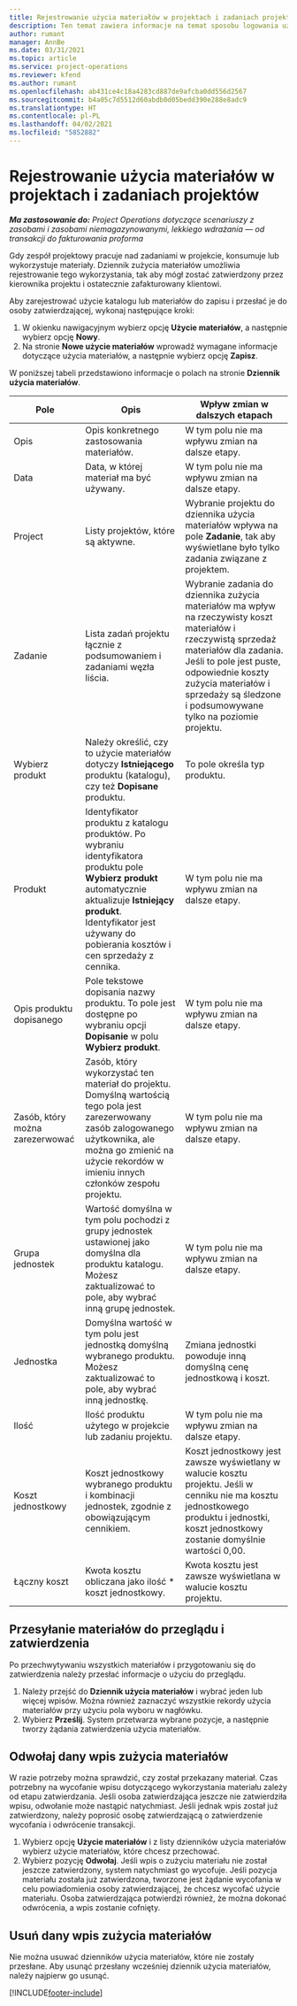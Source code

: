 ```yaml
---
title: Rejestrowanie użycia materiałów w projektach i zadaniach projektów
description: Ten temat zawiera informacje na temat sposobu logowania użycia materiałów do projektów i zadań projektów.
author: rumant
manager: AnnBe
ms.date: 03/31/2021
ms.topic: article
ms.service: project-operations
ms.reviewer: kfend
ms.author: rumant
ms.openlocfilehash: ab431ce4c18a4283cd887de9afcba0dd556d2567
ms.sourcegitcommit: b4a05c7d5512d60abdb0d05bedd390e288e8adc9
ms.translationtype: HT
ms.contentlocale: pl-PL
ms.lasthandoff: 04/02/2021
ms.locfileid: "5852882"
---
```

# <a name="record-material-usage-on-projects-and-project-tasks"></a>Rejestrowanie użycia materiałów w projektach i zadaniach projektów

_**Ma zastosowanie do:** Project Operations dotyczące scenariuszy z zasobami i zasobami niemagazynowanymi, lekkiego wdrażania — od transakcji do fakturowania proforma_

Gdy zespół projektowy pracuje nad zadaniami w projekcie, konsumuje lub wykorzystuje materiały. Dziennik zużycia materiałów umożliwia rejestrowanie tego wykorzystania, tak aby mógł zostać zatwierdzony przez kierownika projektu i ostatecznie zafakturowany klientowi. 

Aby zarejestrować użycie katalogu lub materiałów do zapisu i przesłać je do osoby zatwierdzającej, wykonaj następujące kroki: 

1. W okienku nawigacyjnym wybierz opcję **Użycie materiałów**, a następnie wybierz opcję **Nowy**.
2. Na stronie **Nowe użycie materiałów** wprowadź wymagane informacje dotyczące użycia materiałów, a następnie wybierz opcję **Zapisz**.

W poniższej tabeli przedstawiono informacje o polach na stronie **Dziennik użycia materiałów**. 

| **Pole** | **Opis** | **Wpływ zmian w dalszych etapach** |
| --- | --- | --- |
| Opis | Opis konkretnego zastosowania materiałów. | W tym polu nie ma wpływu zmian na dalsze etapy. |
| Data | Data, w której materiał ma być używany. | W tym polu nie ma wpływu zmian na dalsze etapy. |
| Project | Listy projektów, które są aktywne. | Wybranie projektu do dziennika użycia materiałów wpływa na pole **Zadanie**, tak aby wyświetlane było tylko zadania związane z projektem. |
| Zadanie | Lista zadań projektu łącznie z podsumowaniem i zadaniami węzła liścia. | Wybranie zadania do dziennika zużycia materiałów ma wpływ na rzeczywisty koszt materiałów i rzeczywistą sprzedaż materiałów dla zadania. Jeśli to pole jest puste, odpowiednie koszty zużycia materiałów i sprzedaży są śledzone i podsumowywane tylko na poziomie projektu. |
| Wybierz produkt | Należy określić, czy to użycie materiałów dotyczy **Istniejącego** produktu (katalogu), czy też **Dopisane** produktu. | To pole określa typ produktu. |
| Produkt | Identyfikator produktu z katalogu produktów. Po wybraniu identyfikatora produktu pole **Wybierz produkt** automatycznie aktualizuje **Istniejący produkt**. Identyfikator jest używany do pobierania kosztów i cen sprzedaży z cennika. | W tym polu nie ma wpływu zmian na dalsze etapy. |
| Opis produktu dopisanego | Pole tekstowe dopisania nazwy produktu. To pole jest dostępne po wybraniu opcji **Dopisanie** w polu **Wybierz produkt**.| W tym polu nie ma wpływu zmian na dalsze etapy. |
| Zasób, który można zarezerwować| Zasób, który wykorzystać ten materiał do projektu. Domyślną wartością tego pola jest zarezerwowany zasób zalogowanego użytkownika, ale można go zmienić na użycie rekordów w imieniu innych członków zespołu projektu. | W tym polu nie ma wpływu zmian na dalsze etapy. |
| Grupa jednostek | Wartość domyślna w tym polu pochodzi z grupy jednostek ustawionej jako domyślna dla produktu katalogu. Możesz zaktualizować to pole, aby wybrać inną grupę jednostek. | W tym polu nie ma wpływu zmian na dalsze etapy. |
| Jednostka | Domyślna wartość w tym polu jest jednostką domyślną wybranego produktu. Możesz zaktualizować to pole, aby wybrać inną jednostkę. | Zmiana jednostki powoduje inną domyślną cenę jednostkową i koszt. |
| Ilość | Ilość produktu użytego w projekcie lub zadaniu projektu. | W tym polu nie ma wpływu zmian na dalsze etapy. |
| Koszt jednostkowy | Koszt jednostkowy wybranego produktu i kombinacji jednostek, zgodnie z obowiązującym cennikiem. | Koszt jednostkowy jest zawsze wyświetlany w walucie kosztu projektu. Jeśli w cenniku nie ma kosztu jednostkowego produktu i jednostki, koszt jednostkowy zostanie domyślnie wartości 0,00. |
| Łączny koszt | Kwota kosztu obliczana jako ilość \* koszt jednostkowy.| Kwota kosztu jest zawsze wyświetlana w walucie kosztu projektu. |


## <a name="submit-material-usage-for-review-and-approval"></a>Przesyłanie materiałów do przeglądu i zatwierdzenia 
Po przechwytywaniu wszystkich materiałów i przygotowaniu się do zatwierdzenia należy przesłać informacje o użyciu do przeglądu.

1. Należy przejść do **Dziennik użycia materiałów** i wybrać jeden lub więcej wpisów. Można również zaznaczyć wszystkie rekordy użycia materiałów przy użyciu pola wyboru w nagłówku.
2. Wybierz **Prześlij**. System przetwarza wybrane pozycje, a następnie tworzy żądania zatwierdzenia użycia materiałów.

## <a name="recall-a-material-usage-log"></a>Odwołaj dany wpis zużycia materiałów

W razie potrzeby można sprawdzić, czy został przekazany materiał. Czas potrzebny na wycofanie wpisu dotyczącego wykorzystania materiału zależy od etapu zatwierdzania.  Jeśli osoba zatwierdzająca jeszcze nie zatwierdziła wpisu, odwołanie może nastąpić natychmiast. Jeśli jednak wpis został już zatwierdzony, należy poprosić osobę zatwierdzającą o zatwierdzenie wycofania i odwrócenie transakcji.

1. Wybierz opcję **Użycie materiałów** i z listy dzienników użycia materiałów wybierz użycie materiałów, które chcesz przechować.
2. Wybierz pozycję **Odwołaj**. Jeśli wpis o zużyciu materiału nie został jeszcze zatwierdzony, system natychmiast go wycofuje. Jeśli pozycja materiału została już zatwierdzona, tworzone jest żądanie wycofania w celu powiadomienia osoby zatwierdzającej, że chcesz wycofać użycie materiału. Osoba zatwierdzająca potwierdzi również, że można dokonać odwrócenia, a wpis zostanie cofnięty.

## <a name="delete-a-material-usage-log"></a>Usuń dany wpis zużycia materiałów

Nie można usuwać dzienników użycia materiałów, które nie zostały przesłane. Aby usunąć przesłany wcześniej dziennik użycia materiałów, należy najpierw go usunąć.



[!INCLUDE[footer-include](../includes/footer-banner.md)]
